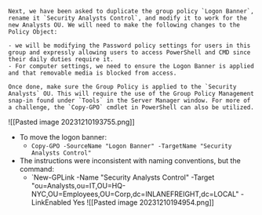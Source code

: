 ```
Next, we have been asked to duplicate the group policy `Logon Banner`, rename it `Security Analysts Control`, and modify it to work for the new Analysts OU. We will need to make the following changes to the Policy Object:

- we will be modifying the Password policy settings for users in this group and expressly allowing users to access PowerShell and CMD since their daily duties require it.
- For computer settings, we need to ensure the Logon Banner is applied and that removable media is blocked from access.

Once done, make sure the Group Policy is applied to the `Security Analysts` OU. This will require the use of the Group Policy Management snap-in found under `Tools` in the Server Manager window. For more of a challenge, the `Copy-GPO` cmdlet in PowerShell can also be utilized.
```
![[Pasted image 20231210193755.png]]
- To move the logon banner:
	- `Copy-GPO -SourceName "Logon Banner" -TargetName "Security Analysts Control"`
- The instructions were inconsistent with naming conventions, but the command:
	- `New-GPLink -Name "Security Analysts Control" -Target "ou=Analysts,ou=IT,OU=HQ-NYC,OU=Employees,OU=Corp,dc=INLANEFREIGHT,dc=LOCAL" -LinkEnabled Yes
![[Pasted image 20231210194954.png]]
